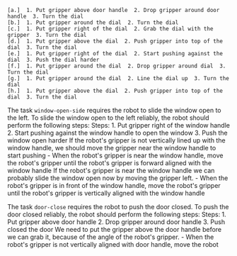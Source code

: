 
    [a.]  1. Put gripper above door handle  2. Drop gripper around door handle  3. Turn the dial
    [b.]  1. Put gripper around the dial  2. Turn the dial
    [c.]  1. Put gripper right of the dial  2. Grab the dial with the gripper  3. Turn the dial
    [d.]  1. Put gripper above the dial  2. Push gripper into top of the dial  3. Turn the dial
    [e.]  1. Put gripper right of the dial  2. Start pushing against the dial  3. Push the dial harder
    [f.]  1. Put gripper around the dial  2. Drop gripper around dial  3. Turn the dial
    [g.]  1. Put gripper around the dial  2. Line the dial up  3. Turn the dial
    [h.]  1. Put gripper above the dial  2. Push gripper into top of the dial  3. Turn the dial

The task `window-open-side` requires the robot to slide the window open to the left.
To slide the window open to the left reliably, the robot should perform the following steps:
    Steps:  1. Put gripper right of the window handle  2. Start pushing against the window handle to open the window  3. Push the window open harder
    If the robot's gripper is not vertically lined up with the window handle, we should move the gripper near the window handle to start pushing
    - When the robot's gripper is near the window handle, move the robot's gripper until the robot's gripper is forward aligned with the window handle
    If the robot's gripper is near the window handle we can probably slide the window open now by moving the gripper left.
    - When the robot's gripper is in front of the window handle, move the robot's gripper until the robot's gripper is vertically aligned with the window handle

The task `door-close` requires the robot to push the door closed.
To push the door closed reliably, the robot should perform the following steps:
    Steps:  1. Put gripper above door handle  2. Drop gripper around door handle  3. Push closed the door
    We need to put the gripper above the door handle before we can grab it, because of the angle of the robot's gripper.
    - When the robot's gripper is not vertically aligned with door handle, move the robot
